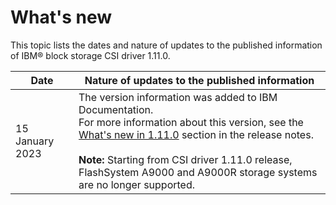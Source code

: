 # What's new

This topic lists the dates and nature of updates to the published information of IBM® block storage CSI driver 1.11.0.

|Date|Nature of updates to the published information|
|----|----------------------------------------------|
|15 January 2023|The version information was added to IBM Documentation.<br>For more information about this version, see the [What's new in 1.11.0](../content/release_notes/whats_new.md) section in the release notes.<br><br>**Note:** Starting from CSI driver 1.11.0 release, FlashSystem A9000 and A9000R storage systems are no longer supported.|

